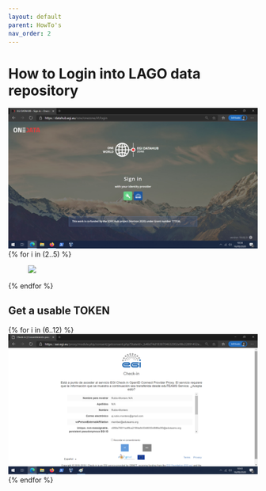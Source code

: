 ```yaml
---
layout: default
parent: HowTo's
nav_order: 2
---
```


# How to Login into LAGO data repository


![](./how_to_login_into_OneData_img/datahub.egi.eu_login.png)
{% for i in (2..5) %} 
 <figure class="image">
  <img src="/docs/howtos/how_to_login_into_OneData_img/datahub.egi.eu_login{{i}}.png">
 </figure>
{% endfor %}

## Get a usable TOKEN

{% for i in (6..12) %} 
  ![Step](./how_to_login_into_OneData_img/datahub.egi.eu_login6.png)
{% endfor %}
